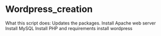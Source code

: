 # Wordpress_creation
What this script does:
Updates the packages.
Install Apache web server
Install MySQL
Install PHP and requirements
install wordpress
